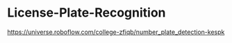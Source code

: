 # License-Plate-Recognition
https://universe.roboflow.com/college-zfiqb/number_plate_detection-kespk

